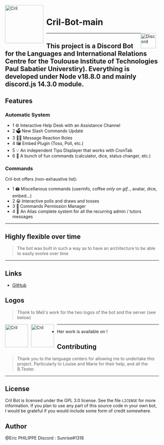 <img width="125" height="125" align="left" style="float: left; margin: 0 10px 0 0;" alt="Cril" src="https://media.discordapp.net/attachments/814908646138970122/1021091357873410129/logo_final_CRIL_Plan_de_travail_1.jpg">

# Cril-Bot-main

<img width="50" height="50" align="right" style="float: right; margin: 0 10px 0 0;" alt="Discord" src= "https://cdn.discordapp.com/attachments/579303130886569984/917747646947549234/89525899-811a7c00-d819-11ea-847f-a8be447b75e1.png" href="https://discord.gg/Za9zxTH">

---

## This project is a Discord Bot for the Languages and International Relations Centre for the Toulouse Institute of Technologies Paul Sabatier Universtiry). Everything is developed under Node v18.8.0 and mainly discord.js 14.3.0 module.

## Features

### Automatic System

- 1 ⚙️ Interactive Help Desk with an Assistance Channel
- 2 🗳️ New Slash Commands Update
- 3 👩‍💼 Message Reaction Roles
- 4 🖼️ Embed Plugin (Toss, Poll, etc.)
- 5 💡 An independent Tips Displayer that works with CronTab
- 6 📝 A bunch of fun commands (calculator, dice, status changer, etc.)

### Commands

Cril-bot offers (non-exhaustive list):

- 1 🖨️ Miscellanous commands (userinfo, coffee _only on gif.._, avatar, dice, embed...)
- 2 😀 Interactive polls and draws and tosses
- 3 👑 Commands Permission Manager
- 4 📝 An Alias complete system for all the recurring admin / tutors messages

---

## Highly flexible over time

> The bot was built in such a way as to have an architecture to be able to easily evolve over time

---

## Links

- [GitHub](https://github.com/Zaorhion/Cril-Bot-main)

## Logos

> Thank to Meli's work for the two logos of the bot and the server (see below)

<img width="75" height="75" align="left" style="float: left; margin: 0 10px 0 0;" alt="Cril" src="https://media.discordapp.net/attachments/814908646138970122/1021091357873410129/logo_final_CRIL_Plan_de_travail_1.jpg">
<img width="75" height="75" align="left" style="float: left; margin: 0 10px 0 0;" alt="Cril" src="https://cdn.discordapp.com/attachments/814908646138970122/1021091343071727617/logo_final_CRIL-02.jpg">

---

- Her work is available on []() !

## Contributing

> Thank you to the language centers for allowing me to undertake this project. Particularly to Louise and Marie for their help, and all the B.Tester.

---

## License

Cril Bot is licensed under the GPL 3.0 license. See the file `LICENSE` for more information. If you plan to use any part of this source code in your own bot, I would be grateful if you would include some form of credit somewhere.

## Author

@Eric PHILIPPE
Discord : Sunrise#1318
